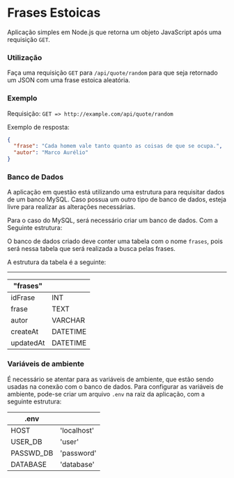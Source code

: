 # Frases Estoicas

Aplicação simples em Node.js que retorna um objeto JavaScript após uma requisição `GET`.

### Utilização

Faça uma requisição `GET` para `/api/quote/random` para que seja retornado um JSON com uma frase estoica aleatória.

### Exemplo

Requisição: `GET => http://example.com/api/quote/random`

Exemplo de resposta:
```json
{
  "frase": "Cada homem vale tanto quanto as coisas de que se ocupa.",
  "autor": "Marco Aurélio"
}
```

### Banco de Dados

A aplicação em questão está utilizando uma estrutura para requisitar dados de um banco MySQL. Caso possua um outro tipo de banco de dados, esteja livre para realizar as alterações necessárias.

Para o caso do MySQL, será necessário criar um banco de dados. Com a Seguinte estrutura:

O banco de dados criado deve conter uma tabela com o nome `frases`, pois será nessa tabela que será realizada a busca pelas frases.

A estrutura da tabela é a seguinte:

---
| "frases"    |            |
| ----------- | ---------- |
| idFrase     | INT        |
| frase       | TEXT       |
| autor       | VARCHAR    |
| createAt    | DATETIME   |
| updatedAt   | DATETIME   |

### Variáveis de ambiente

É necessário se atentar para as variáveis de ambiente, que estão sendo usadas na conexão com o banco de dados. Para configurar as variáveis de ambiente, pode-se criar um arquivo `.env` na raiz da aplicação, com a seguinte estrutura:

| .env | |
| -- | -- |
| HOST      | 'localhost' |
| USER_DB   | 'user'      |
| PASSWD_DB | 'password'  |
| DATABASE  | 'database'  |
